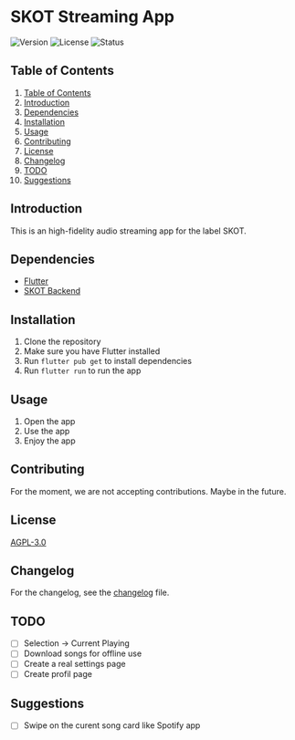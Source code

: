 # SKOT Streaming App
<img src="https://img.shields.io/badge/Version-0.2.1-blue.svg" alt="Version">
<img src="https://img.shields.io/badge/License-AGPL--3.0-blue.svg" alt="License">
<img src="https://img.shields.io/badge/Status-Active-green.svg" alt="Status">

## Table of Contents
1. [Table of Contents](#table-of-contents)
2. [Introduction](#introduction)
3. [Dependencies](#dependencies)
4. [Installation](#installation)
5. [Usage](#usage)
6. [Contributing](#contributing)
7. [License](#license)
8. [Changelog](CHANGELOG.md)
9. [TODO](#todo)
10. [Suggestions](#suggestions)

## Introduction
This is an high-fidelity audio streaming app for the label SKOT.

## Dependencies
- [Flutter](https://flutter.dev/docs/get-started/install)
- [SKOT Backend](https://github.com/LosKeeper/skot_backend)

## Installation
1. Clone the repository
2. Make sure you have Flutter installed
3. Run `flutter pub get` to install dependencies
4. Run `flutter run` to run the app

## Usage
1. Open the app
2. Use the app
3. Enjoy the app

## Contributing
For the moment, we are not accepting contributions. Maybe in the future.

## License
[AGPL-3.0](https://www.gnu.org/licenses/agpl-3.0.en.html)

## Changelog
For the changelog, see the [changelog](CHANGELOG.md) file.

## TODO
- [ ] Selection -> Current Playing
- [ ] Download songs for offline use
- [ ] Create a real settings page
- [ ] Create profil page

## Suggestions
- [ ] Swipe on the curent song card like Spotify app